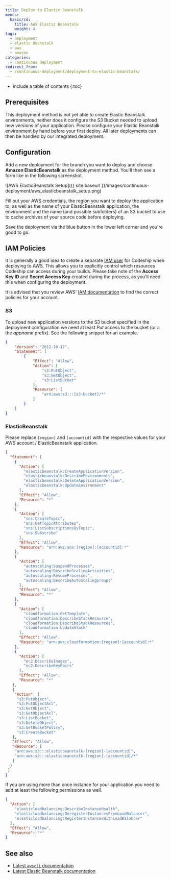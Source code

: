 ```yaml
---
title: Deploy to Elastic Beanstalk
menus:
  basic/cd:
    title: AWS Elastic Beanstalk
    weight: 4
tags:
  - deployment
  - elastic Beanstalk
  - aws
  - amazon
categories:
  - Continuous Deployment   
redirect_from:
  - /continuous-deployment/deployment-to-elastic-beanstalk/
---
```


* include a table of contents
{:toc}

## Prerequisites

This deployment method is not yet able to create Elastic Beanstalk environments, neither does it configure the S3 Bucket needed to upload new versions of your application. Please configure your Elastic Beanstalk environment by hand before your first deploy. All later deployments can then be handled by our integrated deployment.

## Configuration

Add a new deployment for the branch you want to deploy and choose **Amazon ElasticBeanstalk** as the deployment method. You'll then see a form like in the following screenshot.

![AWS ElasticBeanstalk Setup]({{ site.baseurl }}/images/continuous-deployment/aws_elasticbeanstalk_setup.png)

Fill out your AWS credentials, the region you want to deploy the application to, as well as the name of your ElasticBeanstalk application, the environment and the name (and possible subfolders) of an S3 bucket to use to cache archives of your source code before deploying.

Save the deployment via the blue button in the lower left corner and you're good to go.

## IAM Policies

It is generally a good idea to create a separate [IAM user](http://docs.aws.amazon.com/general/latest/gr/root-vs-iam.html) for Codeship when deploying to AWS. This allows you to explicitly control which resources Codeship can access during your builds. Please take note of the **Access Key ID** and **Secret Access Key** created during the process, as you'll need this when configuring the deployment.

It is advised that you review AWS' [IAM documentation](http://docs.aws.amazon.com/IAM/latest/UserGuide/introduction_access-management.html) to find the correct policies for your account.

### S3

To upload new application versions to the S3 bucket specified in the deployment configuration we need at least _Put_ access to the bucket (or a the _appname_ prefix). See the following snippet for an example.

```json
{
    "Version": "2012-10-17",
    "Statement": [
        {
            "Effect": "Allow",
            "Action": [
                "s3:PutObject",
                "s3:GetObject",
                "s3:ListBucket"
            ],
            "Resource": [
                "arn:aws:s3:::[s3-bucket]/*"
            ]
        }
    ]
}
```

### ElasticBeanstalk

Please replace `[region]` and `[accountid]` with the respective values for your AWS account / ElasticBeanstalk application.

```json
{
  "Statement": [
    {
      "Action": [
        "elasticbeanstalk:CreateApplicationVersion",
        "elasticbeanstalk:DescribeEnvironments",
        "elasticbeanstalk:DeleteApplicationVersion",
        "elasticbeanstalk:UpdateEnvironment"
      ],
      "Effect": "Allow",
      "Resource": "*"
    },
    {
      "Action": [
        "sns:CreateTopic",
        "sns:GetTopicAttributes",
        "sns:ListSubscriptionsByTopic",
        "sns:Subscribe"
      ],
      "Effect": "Allow",
      "Resource": "arn:aws:sns:[region]:[accountid]:*"
    },
    {
      "Action": [
        "autoscaling:SuspendProcesses",
        "autoscaling:DescribeScalingActivities",
        "autoscaling:ResumeProcesses",
        "autoscaling:DescribeAutoScalingGroups"
      ],
      "Effect": "Allow",
      "Resource": "*"
    },
    {
      "Action": [
        "cloudformation:GetTemplate",
        "cloudformation:DescribeStackResource",
        "cloudformation:DescribeStackResources",
        "cloudformation:UpdateStack"
      ],
      "Effect": "Allow",
      "Resource": "arn:aws:cloudformation:[region]:[accountid]:*"
    },
    {
      "Action": [
        "ec2:DescribeImages",
        "ec2:DescribeKeyPairs"
      ],
      "Effect": "Allow",
      "Resource": "*"
   },
   {
    "Action": [
     "s3:PutObject",
     "s3:PutObjectAcl",
     "s3:GetObject",
     "s3:GetObjectAcl",
     "s3:ListBucket",
     "s3:DeleteObject",
     "s3:GetBucketPolicy",
     "s3:CreateBucket"
   ],
   "Effect": "Allow",
   "Resource": [
    "arn:aws:s3:::elasticbeanstalk-[region]-[accountid]",
    "arn:aws:s3:::elasticbeanstalk-[region]-[accountid]/*"
   ]
  }
 ]
}
```

If you are using more than once instance for your application you need to add at least the following permissions as well.

```json
{
  "Action": [
    "elasticloadbalancing:DescribeInstanceHealth",
    "elasticloadbalancing:DeregisterInstancesFromLoadBalancer",
    "elasticloadbalancing:RegisterInstancesWithLoadBalancer"
  ],
  "Effect": "Allow",
  "Resource": "*"
}
```

## See also

+ [Latest `awscli` documentation](http://docs.aws.amazon.com/cli/latest/reference/)
+ [Latest Elastic Beanstalk documentation](http://docs.aws.amazon.com/elasticbeanstalk/latest/dg/Welcome.html)
